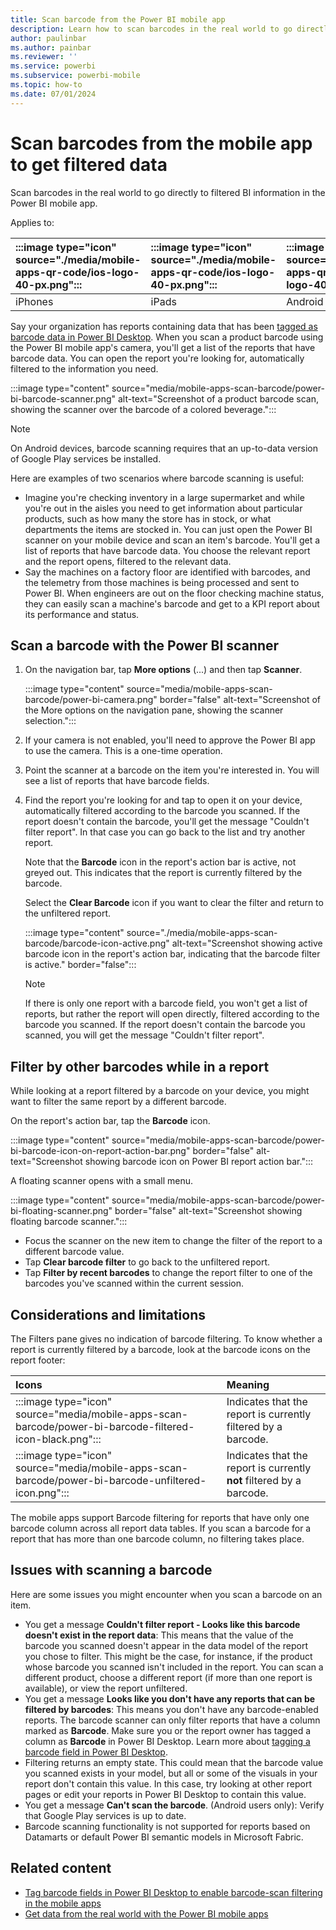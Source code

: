 ```yaml
---
title: Scan barcode from the Power BI mobile app
description: Learn how to scan barcodes in the real world to go directly to filtered BI information in the Power BI mobile app.
author: paulinbar
ms.author: painbar
ms.reviewer: ''
ms.service: powerbi
ms.subservice: powerbi-mobile
ms.topic: how-to
ms.date: 07/01/2024
---
```


# Scan barcodes from the mobile app to get filtered data

Scan barcodes in the real world to go directly to filtered BI information in the Power BI mobile app.

Applies to:

| :::image type="icon" source="./media/mobile-apps-qr-code/ios-logo-40-px.png"::: | :::image type="icon" source="./media/mobile-apps-qr-code/ios-logo-40-px.png"::: | :::image type="icon" source="././media/mobile-apps-qr-code/android-logo-40-px.png"::: | :::image type="icon" source="././media/mobile-apps-qr-code/android-logo-40-px.png"::: |
|:--- |:--- |:--- |:--- |
|iPhones |iPads |Android phones |Android tablets |

Say your organization has reports containing data that has been [tagged as barcode data in Power BI Desktop](../../transform-model/desktop-mobile-barcodes.md). When you scan a product barcode using the Power BI mobile app's camera, you'll get a list of the reports that have barcode data. You can open the report you're looking for, automatically filtered to the information you need.

:::image type="content" source="media/mobile-apps-scan-barcode/power-bi-barcode-scanner.png" alt-text="Screenshot of a product barcode scan, showing the scanner over the barcode of a colored beverage.":::

> [!NOTE]
> On Android devices, barcode scanning requires that an up-to-data version of Google Play services be installed.

Here are examples of two scenarios where barcode scanning is useful:

- Imagine you're checking inventory in a large supermarket and while you're out in the aisles you need to get information about particular products, such as how many the store has in stock, or what departments the items are stocked in. You can just open the Power BI scanner on your mobile device and scan an item's barcode. You'll get a list of reports that have barcode data. You choose the relevant report and the report opens, filtered to the relevant data.
- Say the machines on a factory floor are identified with barcodes, and the telemetry from those machines is being processed and sent to Power BI. When engineers are out on the floor checking machine status, they can easily scan a machine's barcode and get to a KPI report about its performance and status.

## Scan a barcode with the Power BI scanner

1. On the navigation bar, tap **More options** (...) and then tap **Scanner**.

    :::image type="content" source="media/mobile-apps-scan-barcode/power-bi-camera.png" border="false" alt-text="Screenshot of the More options on the navigation pane, showing the scanner selection.":::

2. If your camera is not enabled, you'll need to approve the Power BI app to use the camera. This is a one-time operation.
3. Point the scanner at a barcode on the item you're interested in. You will see a list of reports that have barcode fields.
4. Find the report you're looking for and tap to open it on your device, automatically filtered according to the barcode you scanned. If the report doesn't contain the barcode, you'll get the message "Couldn't filter report". In that case you can go back to the list and try another report.

    Note that the **Barcode** icon in the report's action bar is active, not greyed out. This indicates that the report is currently filtered by the barcode.

    Select the **Clear Barcode** icon if you want to clear the filter and return to the unfiltered report.  

    :::image type="content" source="./media/mobile-apps-scan-barcode/barcode-icon-active.png" alt-text="Screenshot showing active barcode icon in the report's action bar, indicating that the barcode filter is active." border="false":::

    >[!NOTE]
    >If there is only one report with a barcode field, you won't get a list of reports, but rather the report will open directly, filtered according to the barcode you scanned. If the report doesn't contain the barcode you scanned, you will get the message "Couldn't filter report".

## Filter by other barcodes while in a report

While looking at a report filtered by a barcode on your device, you might want to filter the same report by a different barcode.

On the report's action bar, tap the **Barcode** icon.

:::image type="content" source="media/mobile-apps-scan-barcode/power-bi-barcode-icon-on-report-action-bar.png" border="false" alt-text="Screenshot showing barcode icon on Power BI report action bar.":::

A floating scanner opens with a small menu.

:::image type="content" source="media/mobile-apps-scan-barcode/power-bi-floating-scanner.png" border="false" alt-text="Screenshot showing floating barcode scanner.":::

- Focus the scanner on the new item to change the filter of the report to a different barcode value.
- Tap **Clear barcode filter** to go back to the unfiltered report.
- Tap **Filter by recent barcodes** to change the report filter to one of the barcodes you've scanned within the current session.

## Considerations and limitations

The Filters pane gives no indication of barcode filtering. To know whether a report is currently filtered by a barcode, look at the barcode icons on the report footer:

| Icons| Meaning|
|:-----------|:------------|
| :::image type="icon" source="media/mobile-apps-scan-barcode/power-bi-barcode-filtered-icon-black.png"::: | Indicates that the report is currently filtered by a barcode.|
| :::image type="icon" source="media/mobile-apps-scan-barcode/power-bi-barcode-unfiltered-icon.png"::: | Indicates that the report is currently **not** filtered by a barcode.|

The mobile apps support Barcode filtering for reports that have only one barcode column across all report data tables. If you scan a barcode for a report that has more than one barcode column, no filtering takes place.

## Issues with scanning a barcode

Here are some issues you might encounter when you scan a barcode on an item.

- You get a message **Couldn't filter report - Looks like this barcode doesn't exist in the report data**: This means that the value of the barcode you scanned doesn't appear in the data model of the report you chose to filter. This might be the case, for instance, if the product whose barcode you scanned isn't included in the report. You can scan a different product, choose a different report (if more than one report is available), or view the report unfiltered.
- You get a message **Looks like you don't have any reports that can be filtered by barcodes**: This means you don't have any barcode-enabled reports. The barcode scanner can only filter reports that have a column marked as **Barcode**. Make sure you or the report owner has tagged a column as **Barcode** in Power BI Desktop. Learn more about [tagging a barcode field in Power BI Desktop](../../transform-model/desktop-mobile-barcodes.md).
- Filtering returns an empty state. This could mean that the barcode value you scanned exists in your model, but all or some of the visuals in your report don't contain this value. In this case, try looking at other report pages or edit your reports in Power BI Desktop to contain this value.
- You get a message **Can't scan the barcode**. (Android users only): Verify that Google Play services is up to date.
- Barcode scanning functionality is not supported for reports based on Datamarts or default Power BI semantic models in Microsoft Fabric.

## Related content

- [Tag barcode fields in Power BI Desktop to enable barcode-scan filtering in the mobile apps](../../transform-model/desktop-mobile-barcodes.md)
- [Get data from the real world with the Power BI mobile apps](mobile-apps-data-in-real-world-context.md)
